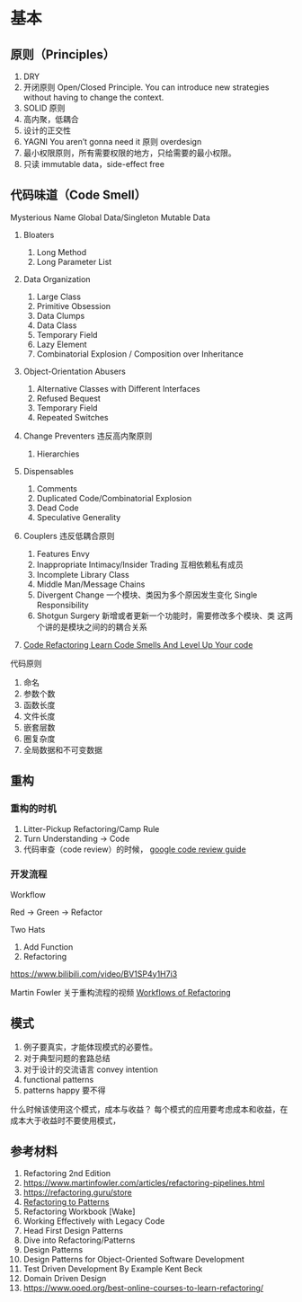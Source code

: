 # 基本

## 原则（Principles）

1. DRY
1. 开闭原则 Open/Closed Principle. You can introduce new strategies without having to change the context.
1. SOLID 原则
1. 高内聚，低耦合
1. 设计的正交性
1. YAGNI You aren’t gonna need it 原则 overdesign
1. 最小权限原则，所有需要权限的地方，只给需要的最小权限。
1. 只读 immutable data，side-effect free

## 代码味道（Code Smell）

Mysterious Name
Global Data/Singleton
Mutable Data

1. Bloaters
   1. Long Method
   1. Long Parameter List
1. Data Organization

   1. Large Class
   1. Primitive Obsession
   1. Data Clumps
   1. Data Class
   1. Temporary Field
   1. Lazy Element
   1. Combinatorial Explosion / Composition over Inheritance

1. Object-Orientation Abusers
   1. Alternative Classes with Different Interfaces
   1. Refused Bequest
   1. Temporary Field
   1. Repeated Switches
1. Change Preventers 违反高内聚原则

   1. Hierarchies

1. Dispensables
   1. Comments
   1. Duplicated Code/Combinatorial Explosion
   1. Dead Code
   1. Speculative Generality
1. Couplers 违反低耦合原则

   1. Features Envy
   1. Inappropriate Intimacy/Insider Trading 互相依赖私有成员
   1. Incomplete Library Class
   1. Middle Man/Message Chains
   1. Divergent Change 一个模块、类因为多个原因发生变化 Single Responsibility
   1. Shotgun Surgery 新增或者更新一个功能时，需要修改多个模块、类 这两个讲的是模块之间的的耦合关系

1. [Code Refactoring Learn Code Smells And Level Up Your code](https://www.bilibili.com/video/BV1Sz411q76F)

代码原则

1. 命名
1. 参数个数
1. 函数长度
1. 文件长度
1. 嵌套层数
1. 圈复杂度
1. 全局数据和不可变数据

## 重构

### 重构的时机

1.  Litter-Pickup Refactoring/Camp Rule
1.  Turn Understanding -> Code
1.  代码审查（code review）的时候， [google code review guide](https://google.github.io/eng-practices/review/reviewer/)

### 开发流程

Workflow

Red -> Green -> Refactor

Two Hats

1. Add Function
1. Refactoring

https://www.bilibili.com/video/BV1SP4y1H7i3

Martin Fowler 关于重构流程的视频 [Workflows of Refactoring](https://www.bilibili.com/video/BV1SP4y1H7i3)

## 模式

1. 例子要真实，才能体现模式的必要性。
1. 对于典型问题的套路总结
1. 对于设计的交流语言 convey intention
1. functional patterns
1. patterns happy 要不得

什么时候该使用这个模式，成本与收益？
每个模式的应用要考虑成本和收益，在成本大于收益时不要使用模式，

## 参考材料

1. Refactoring 2nd Edition
1. https://www.martinfowler.com/articles/refactoring-pipelines.html
1. https://refactoring.guru/store
1. [Refactoring to Patterns](https://martinfowler.com/books/r2p.html)
1. Refactoring Workbook [Wake]
1. Working Effectively with Legacy Code
1. Head First Design Patterns
1. Dive into Refactoring/Patterns
1. Design Patterns
1. Design Patterns for Object-Oriented Software Development
1. Test Driven Development By Example Kent Beck
1. Domain Driven Design
1. https://www.ooed.org/best-online-courses-to-learn-refactoring/
